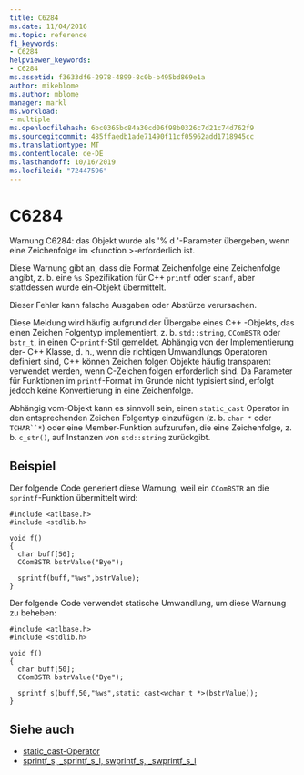 ```yaml
---
title: C6284
ms.date: 11/04/2016
ms.topic: reference
f1_keywords:
- C6284
helpviewer_keywords:
- C6284
ms.assetid: f3633df6-2978-4899-8c0b-b495bd869e1a
author: mikeblome
ms.author: mblome
manager: markl
ms.workload:
- multiple
ms.openlocfilehash: 6bc0365bc84a30cd06f98b0326c7d21c74d762f9
ms.sourcegitcommit: 485ffaedb1ade71490f11cf05962add1718945cc
ms.translationtype: MT
ms.contentlocale: de-DE
ms.lasthandoff: 10/16/2019
ms.locfileid: "72447596"
---
```

# <a name="c6284"></a>C6284
Warnung C6284: das Objekt wurde als '% d '-Parameter übergeben, wenn eine Zeichenfolge im \<function >-erforderlich ist.

 Diese Warnung gibt an, dass die Format Zeichenfolge eine Zeichenfolge angibt, z. b. eine `%s` Spezifikation für C++ `printf` oder `scanf`, aber stattdessen wurde ein-Objekt übermittelt.

 Dieser Fehler kann falsche Ausgaben oder Abstürze verursachen.

 Diese Meldung wird häufig aufgrund der Übergabe eines C++ -Objekts, das einen Zeichen Folgentyp implementiert, z. b. `std::string`, `CComBSTR` oder `bstr_t`, in einen C-`printf`-Stil gemeldet. Abhängig von der Implementierung der- C++ Klasse, d. h., wenn die richtigen Umwandlungs Operatoren definiert sind, C++ können Zeichen folgen Objekte häufig transparent verwendet werden, wenn C-Zeichen folgen erforderlich sind. Da Parameter für Funktionen im `printf`-Format im Grunde nicht typisiert sind, erfolgt jedoch keine Konvertierung in eine Zeichenfolge.

 Abhängig vom-Objekt kann es sinnvoll sein, einen `static_cast` Operator in den entsprechenden Zeichen Folgentyp einzufügen (z. b. `char *` oder `TCHAR``*`) oder eine Member-Funktion aufzurufen, die eine Zeichenfolge, z. b. `c_str()`, auf Instanzen von `std::string` zurückgibt.

## <a name="example"></a>Beispiel
 Der folgende Code generiert diese Warnung, weil ein `CComBSTR` an die `sprintf`-Funktion übermittelt wird:

```
#include <atlbase.h>
#include <stdlib.h>

void f()
{
  char buff[50];
  CComBSTR bstrValue("Bye");

  sprintf(buff,"%ws",bstrValue);
}
```

 Der folgende Code verwendet statische Umwandlung, um diese Warnung zu beheben:

```
#include <atlbase.h>
#include <stdlib.h>

void f()
{
  char buff[50];
  CComBSTR bstrValue("Bye");

  sprintf_s(buff,50,"%ws",static_cast<wchar_t *>(bstrValue));
}
```

## <a name="see-also"></a>Siehe auch

- [static_cast-Operator](/cpp/cpp/static-cast-operator)
- [sprintf_s, _sprintf_s_l, swprintf_s, _swprintf_s_l](/cpp/c-runtime-library/reference/sprintf-s-sprintf-s-l-swprintf-s-swprintf-s-l)
